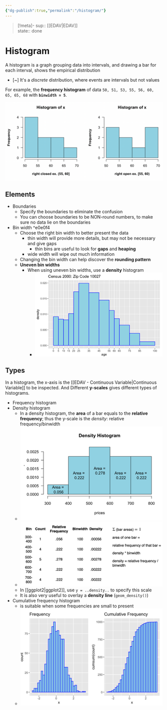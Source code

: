 ```yaml
---
{"dg-publish":true,"permalink":"/histogram/"}
---
```


> [!meta]-
sup:: [[EDAV\|EDAV]]  
state:: done  

# Histogram

A histogram is a graph grouping data into intervals, and drawing a bar for each interval, shows the empirical distribution

- [~] It's a *discrete* distribution, where events are intervals but not values

For example, the **frequency histogram** of data `50, 51, 53, 55, 56, 60, 65, 65, 68` with **`binwidth = 5`**.

![](https://raw.githubusercontent.com/zcysxy/Figurebed/master/img/20220908164904.png)

## Elements

- Boundaries
    - Specify the boundaries to eliminate the confusion
    - You can choose boundaries to be NON-round numbers, to make sure no data lie on the boundaries
- Bin width ^e0e0f4
    - Choose the right bin width to better present the data
        - thin width will provide more details, but may not be necessary and give gaps
            - thin bins are useful to look for **gaps** and **heaping**
        - wide width will wipe out much information
    - Changing the bin width can help discover the **rounding pattern**
    - **Uneven bin widths**
        - When using uneven bin widths, use a **density** histogram
            - ![](https://raw.githubusercontent.com/zcysxy/Figurebed/master/img/20220926010135.png)

## Types

In a histogram, the x-axis is the [[EDAV - Continuous Variable\|Continuous Variable]] to be inspected. And Different **y-scales** gives different types of histograms.

- Frequency histogram
- Density histogram
    - In a density histogram, the **area** of a bar equals to the **relative frequency**; thus the y-scale is the *density*: $\text{relative frequency} / \text{binwidth}$
    - ![](https://raw.githubusercontent.com/zcysxy/Figurebed/master/img/20220908165957.png)
    - ![](https://raw.githubusercontent.com/zcysxy/Figurebed/master/img/20220908170007.png)
    - In [[ggplot2\|ggplot2]], use `y = ..density..` to specify this scale
    - It is also very useful to overlay a **density line** (`geom_density()`)
- Cumulative frequency histogram
    - is suitable when some frequencies are small to present
    - ![](https://raw.githubusercontent.com/zcysxy/Figurebed/master/img/20220908170058.png)

